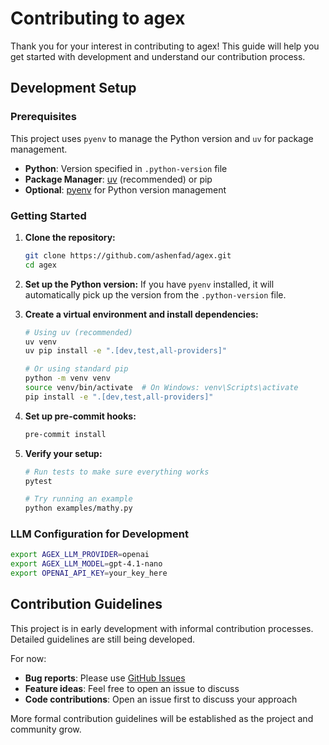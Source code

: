 # Contributing to agex

Thank you for your interest in contributing to agex! This guide will help you get started with development and understand our contribution process.

## Development Setup

### Prerequisites

This project uses `pyenv` to manage the Python version and `uv` for package management.

- **Python**: Version specified in `.python-version` file
- **Package Manager**: [uv](https://github.com/astral-sh/uv) (recommended) or pip
- **Optional**: [pyenv](https://github.com/pyenv/pyenv) for Python version management

### Getting Started

1. **Clone the repository:**
   ```bash
   git clone https://github.com/ashenfad/agex.git
   cd agex
   ```

2. **Set up the Python version:**
   If you have `pyenv` installed, it will automatically pick up the version from the `.python-version` file.

3. **Create a virtual environment and install dependencies:**
   ```bash
   # Using uv (recommended)
   uv venv
   uv pip install -e ".[dev,test,all-providers]"
   
   # Or using standard pip
   python -m venv venv
   source venv/bin/activate  # On Windows: venv\Scripts\activate
   pip install -e ".[dev,test,all-providers]"
   ```

4. **Set up pre-commit hooks:**
   ```bash
   pre-commit install
   ```

5. **Verify your setup:**
   ```bash
   # Run tests to make sure everything works
   pytest
   
   # Try running an example
   python examples/mathy.py
   ```

### LLM Configuration for Development

```bash
export AGEX_LLM_PROVIDER=openai
export AGEX_LLM_MODEL=gpt-4.1-nano
export OPENAI_API_KEY=your_key_here
```

## Contribution Guidelines

This project is in early development with informal contribution processes. Detailed guidelines are still being developed.

For now:
- **Bug reports**: Please use [GitHub Issues](https://github.com/ashenfad/agex/issues)
- **Feature ideas**: Feel free to open an issue to discuss
- **Code contributions**: Open an issue first to discuss your approach

More formal contribution guidelines will be established as the project and community grow.
